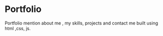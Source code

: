 # Portfolio
Portfolio mention about me ,  my skills, projects and contact me built using html ,css, js.
